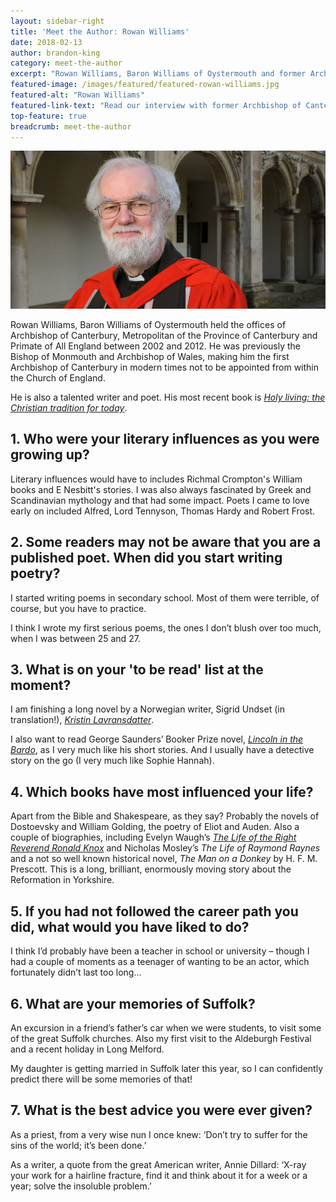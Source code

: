 ```yaml
---
layout: sidebar-right
title: 'Meet the Author: Rowan Williams'
date: 2018-02-13
author: brandon-king
category: meet-the-author
excerpt: "Rowan Williams, Baron Williams of Oystermouth and former Archbishop of Canterbury discusses his literary influences and memories of Suffolk."
featured-image: /images/featured/featured-rowan-williams.jpg
featured-alt: "Rowan Williams"
featured-link-text: "Read our interview with former Archbishop of Canterbury Rowan Williams."
top-feature: true
breadcrumb: meet-the-author
---
```


![Rowan Williams](/images/featured/featured-rowan-williams.jpg)

Rowan Williams, Baron Williams of Oystermouth held the offices of Archbishop of Canterbury, Metropolitan of the Province of Canterbury and Primate of All England between 2002 and 2012. He was previously the Bishop of Monmouth and Archbishop of Wales, making him the first Archbishop of Canterbury in modern times not to be appointed from within the Church of England.

He is also a talented writer and poet. His most recent book is [<cite>Holy living: the Christian tradition for today</cite>](https://suffolk.spydus.co.uk/cgi-bin/spydus.exe/ENQ/OPAC/BIBENQ?BRN=2203169).

## 1. Who were your literary influences as you were growing up?

Literary influences would have to includes Richmal Crompton's William books and E Nesbitt's stories. I was also always fascinated by Greek and Scandinavian mythology and that had some impact. Poets I came to love early on included Alfred, Lord Tennyson, Thomas Hardy and Robert Frost.

## 2. Some readers may not be aware that you are a published poet. When did you start writing poetry?

I started writing poems in secondary school. Most of them were terrible, of course, but you have to practice.

I think I wrote my first serious poems, the ones I don’t blush over too much, when I was between 25 and 27.

## 3. What is on your 'to be read' list at the moment?

I am finishing a long novel by a Norwegian writer, Sigrid Undset (in translation!), [<cite>Kristin Lavransdatter</cite>](https://suffolk.spydus.co.uk/cgi-bin/spydus.exe/ENQ/OPAC/BIBENQ?BRN=104508).

I also want to read George Saunders’ Booker Prize novel, [<cite>Lincoln in the Bardo</cite>](https://suffolk.spydus.co.uk/cgi-bin/spydus.exe/ENQ/OPAC/BIBENQ?BRN=2115917), as I very much like his short stories. And I usually have a detective story on the go (I very much like Sophie Hannah).

## 4. Which books have most influenced your life?

Apart from the Bible and Shakespeare, as they say? Probably the novels of Dostoevsky and William Golding, the poetry of Eliot and Auden. Also a couple of biographies, including Evelyn Waugh’s [<cite>The Life of the Right Reverend Ronald Knox</cite>](https://suffolk.spydus.co.uk/cgi-bin/spydus.exe/ENQ/OPAC/BIBENQ?BRN=702531) and Nicholas Mosley’s <cite>The Life of Raymond Raynes</cite> and a not so well known historical novel, <cite>The Man on a Donkey</cite> by H. F. M. Prescott. This is a long, brilliant, enormously moving story about the Reformation in Yorkshire.

## 5. If you had not followed the career path you did, what would you have liked to do?

I think I’d probably have been a teacher in school or university – though I had a couple of moments as a teenager of wanting to be an actor, which fortunately didn’t last too long...

## 6. What are your memories of Suffolk?

An excursion in a friend’s father’s car when we were students, to visit some of the great Suffolk churches. Also my first visit to the Aldeburgh Festival and a recent holiday in Long Melford.

My daughter is getting married in Suffolk later this year, so I can confidently predict there will be some memories of that!

## 7. What is the best advice you were ever given?

As a priest, from a very wise nun I once knew: ‘Don’t try to suffer for the sins of the world; it’s been done.’

As a writer, a quote from the great American writer, Annie Dillard: ‘X-ray your work for a hairline fracture, find it and think about it for a week or a year; solve the insoluble problem.’
